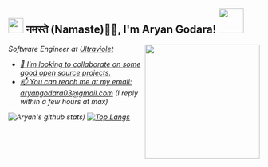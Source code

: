 <h2><img src="https://emojis.slackmojis.com/emojis/images/1531849430/4246/blob-sunglasses.gif?1531849430" width="30"/> नमस्ते (Namaste)🙏🏻, I'm Aryan Godara! <img src="https://media.giphy.com/media/12oufCB0MyZ1Go/giphy.gif" width="50"></h2>
<img align='right' src="https://media.giphy.com/media/M9gbBd9nbDrOTu1Mqx/giphy.gif" width="230">
<p><em>Software Engineer at <a href="https://ultraviolet.rs/">Ultraviolet  

- 💞️ I’m looking to collaborate on some good open source projects.  
- 📫 You can reach me at my email: aryangodara03@gmail.com (I reply within a few hours at max)  


![Aryan's github stats](https://github-readme-stats.vercel.app/api?username=AryanGodara&count_private=true))
[![Top Langs](https://github-readme-stats.vercel.app/api/top-langs/?username=AryanGodara)](https://github.com/AryanGodara/github-readme-stats)
